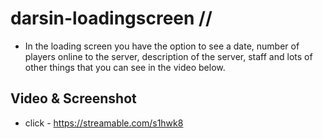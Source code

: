 # darsin-loadingscreen // 

- In the loading screen you have the option to see a date, number of players online to the server, description of the server, staff and lots of other things that you can see in the video below.

## Video & Screenshot

- click - https://streamable.com/s1hwk8

